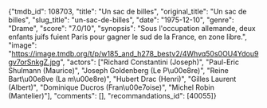 {"tmdb_id": 108703, "title": "Un sac de billes", "original_title": "Un sac de billes", "slug_title": "un-sac-de-billes", "date": "1975-12-10", "genre": "Drame", "score": "7.0/10", "synopsis": "Sous l'occupation allemande, deux enfants juifs fuient Paris pour gagner le sud de la France, en zone libre.", "image": "https://image.tmdb.org/t/p/w185_and_h278_bestv2/4Whvq50s0OU4Ydou9gv7orSnkgZ.jpg", "actors": ["Richard Constantini (Joseph)", "Paul-Eric Shulmann (Maurice)", "Joseph Goldenberg (Le P\u00e8re)", "Reine Bart\u00e8ve (La m\u00e8re)", "Hubert Drac (Henri)", "Gilles Laurent (Albert)", "Dominique Ducros (Fran\u00e7oise)", "Michel Robin (Mantelier)"], "comments": [], "recommandations_id": [40055]}